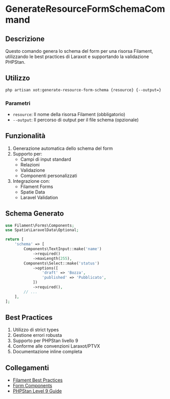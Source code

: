 # GenerateResourceFormSchemaCommand

## Descrizione
Questo comando genera lo schema del form per una risorsa Filament, utilizzando le best practices di Laraxot e supportando la validazione PHPStan.

## Utilizzo
```bash
php artisan xot:generate-resource-form-schema {resource} {--output=}
```

### Parametri
- `resource`: Il nome della risorsa Filament (obbligatorio)
- `--output`: Il percorso di output per il file schema (opzionale)

## Funzionalità
1. Generazione automatica dello schema del form
2. Supporto per:
   - Campi di input standard
   - Relazioni
   - Validazione
   - Componenti personalizzati
3. Integrazione con:
   - Filament Forms
   - Spatie Data
   - Laravel Validation

## Schema Generato
```php
use Filament\Forms\Components;
use Spatie\LaravelData\Optional;

return [
    'schema' => [
        Components\TextInput::make('name')
            ->required()
            ->maxLength(255),
        Components\Select::make('status')
            ->options([
                'draft' => 'Bozza',
                'published' => 'Pubblicato',
            ])
            ->required(),
        // ...
    ],
];
```

## Best Practices
1. Utilizzo di strict types
2. Gestione errori robusta
3. Supporto per PHPStan livello 9
4. Conforme alle convenzioni Laraxot/PTVX
5. Documentazione inline completa

## Collegamenti
- [Filament Best Practices](../FILAMENT-BEST-PRACTICES.md)
- [Form Components](../COMPONENTI_PERSONALIZZATI.md)
- [PHPStan Level 9 Guide](../PHPSTAN-LEVEL9-GUIDE.md) 
